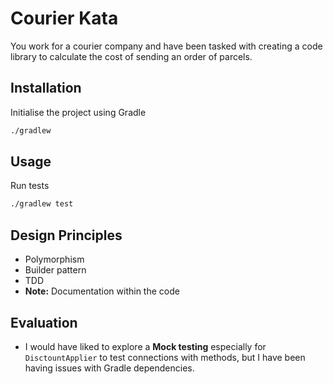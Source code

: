 # Courier Kata

You work for a courier company and have been tasked with creating a code library to
calculate the cost of sending an order of parcels.

## Installation

Initialise the project using Gradle

```bash
./gradlew
```

## Usage
Run tests 

```bash
./gradlew test
```

## Design Principles
- Polymorphism
- Builder pattern
- TDD
- **Note:** Documentation within the code

## Evaluation
- I would have liked to explore a **Mock testing** especially for `DisctountApplier` to test connections with methods, but I have been having issues with Gradle dependencies.
